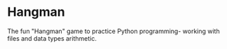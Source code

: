 # Hangman
The fun "Hangman" game to practice Python programming- working with files and data types arithmetic.
